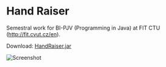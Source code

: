 # Hand Raiser

Semestral work for BI-PJV (Programming in Java) at FIT CTU (http://fit.cvut.cz/en).

Download: [HandRaiser.jar](https://github.com/Onset/Hand-Raiser/raw/master/dist/HandRaiser.jar) 

![Screenshot](https://raw.github.com/Onset/Hand-Raiser/master/printscreen.png)

